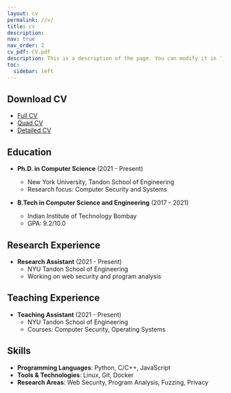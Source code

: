 ```yaml
---
layout: cv
permalink: /cv/
title: cv
description: 
nav: true
nav_order: 2
cv_pdf: CV.pdf
description: This is a description of the page. You can modify it in '_pages/cv.md'. You can also change or remove the top pdf download button.
toc:
  sidebar: left
---
```


## Download CV
- [Full CV](/assets/pdf/CV.pdf)
- [Quad CV](/assets/pdf/CV_Quad.pdf)
- [Detailed CV](/assets/pdf/CV_Ritik.pdf)

## Education
- **Ph.D. in Computer Science** (2021 - Present)
  - New York University, Tandon School of Engineering
  - Research focus: Computer Security and Systems

- **B.Tech in Computer Science and Engineering** (2017 - 2021)
  - Indian Institute of Technology Bombay
  - GPA: 9.2/10.0

## Research Experience
- **Research Assistant** (2021 - Present)
  - NYU Tandon School of Engineering
  - Working on web security and program analysis

## Teaching Experience
- **Teaching Assistant** (2021 - Present)
  - NYU Tandon School of Engineering
  - Courses: Computer Security, Operating Systems

## Skills
- **Programming Languages**: Python, C/C++, JavaScript
- **Tools & Technologies**: Linux, Git, Docker
- **Research Areas**: Web Security, Program Analysis, Fuzzing, Privacy
